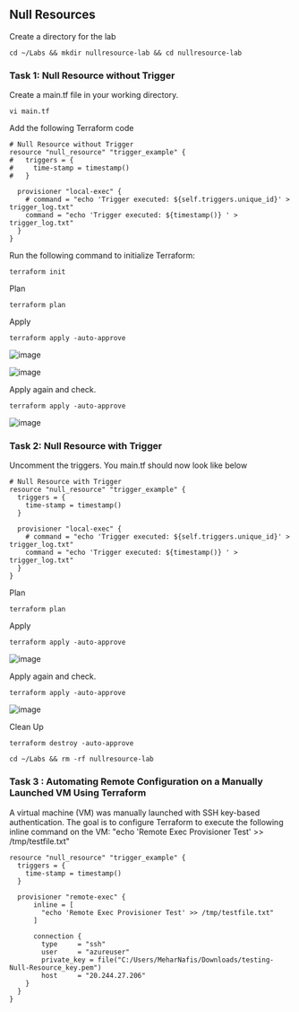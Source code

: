 ## Null Resources

Create a directory for the lab
```
cd ~/Labs && mkdir nullresource-lab && cd nullresource-lab 
```

### Task 1: Null Resource without Trigger

Create a main.tf file in your working directory.
```
vi main.tf
```
Add the following Terraform code
```
# Null Resource without Trigger
resource "null_resource" "trigger_example" {
#   triggers = {
#     time-stamp = timestamp() 
#   }

  provisioner "local-exec" {
    # command = "echo 'Trigger executed: ${self.triggers.unique_id}' > trigger_log.txt"
    command = "echo 'Trigger executed: ${timestamp()} ' > trigger_log.txt"
  }
}
```
Run the following command to initialize Terraform:
```
terraform init
```
Plan
```
terraform plan
```
Apply
```
terraform apply -auto-approve
```
![image](https://github.com/user-attachments/assets/6624e500-b499-48a0-b110-f192be2e578d)

![image](https://github.com/user-attachments/assets/69e793d7-842a-40de-985a-d442e33d37e7)

Apply again and check.
```
terraform apply -auto-approve
```
![image](https://github.com/user-attachments/assets/0ffde68d-b992-45ed-9d10-168d4be97fe9)


### Task 2: Null Resource with Trigger
Uncomment the triggers. You main.tf should now look like below
```
# Null Resource with Trigger
resource "null_resource" "trigger_example" {
  triggers = {
    time-stamp = timestamp() 
  }

  provisioner "local-exec" {
    # command = "echo 'Trigger executed: ${self.triggers.unique_id}' > trigger_log.txt"
    command = "echo 'Trigger executed: ${timestamp()} ' > trigger_log.txt"
  }
}
```
Plan
```
terraform plan
```
Apply
```
terraform apply -auto-approve
```
![image](https://github.com/user-attachments/assets/8b4842fc-4edc-4a14-869c-dc094b4a8c3e)

Apply again and check.
```
terraform apply -auto-approve
```
![image](https://github.com/user-attachments/assets/285de0df-7924-48b3-90cd-8077d60c9151)


Clean Up
```
terraform destroy -auto-approve
```
```
cd ~/Labs && rm -rf nullresource-lab
```

### Task 3 : Automating Remote Configuration on a Manually Launched VM Using Terraform
A virtual machine (VM) was manually launched with SSH key-based authentication. The goal is to configure Terraform to execute the following inline command on the VM:
 "echo 'Remote Exec Provisioner Test' >> /tmp/testfile.txt"

```
resource "null_resource" "trigger_example" {
  triggers = {
    time-stamp = timestamp() 
  }

  provisioner "remote-exec" {
      inline = [
        "echo 'Remote Exec Provisioner Test' >> /tmp/testfile.txt"
      ]

      connection {
        type     = "ssh"
        user     = "azureuser"
        private_key = file("C:/Users/MeharNafis/Downloads/testing-Null-Resource_key.pem")
        host     = "20.244.27.206"    
    }
  }
}

```
